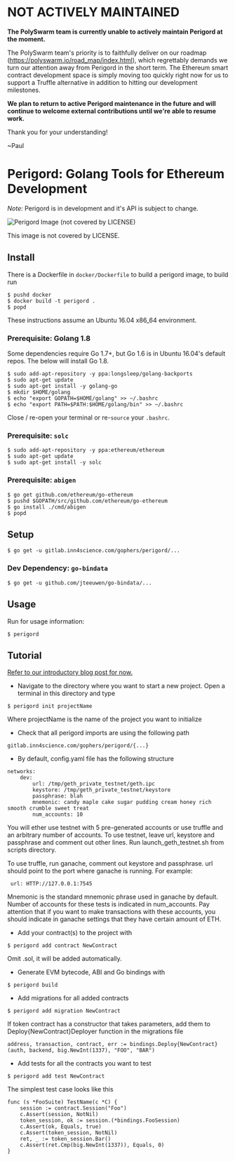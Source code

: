 # NOT ACTIVELY MAINTAINED

**The PolySwarm team is currently unable to actively maintain Perigord at the moment.**

The PolySwarm team's priority is to faithfully deliver on our roadmap (https://polyswarm.io/road_map/index.html), which regrettably demands we turn our attention away from Perigord in the short term.
The Ethereum smart contract development space is simply moving too quickly right now for us to support a Truffle alternative in addition to hitting our development milestones.

**We plan to return to active Perigord maintenance in the future and will continue to welcome external contributions until we're able to resume work.**

Thank you for your understanding!

~Paul


# Perigord: Golang Tools for Ethereum Development

*Note:* Perigord is in development and it's API is subject to change.

![Perigord Image (not covered by LICENSE)](https://polyswarm.io/img/perigord-logo-small.jpg)

This image is not covered by LICENSE. 

## Install

There is a Dockerfile in `docker/Dockerfile` to build a perigord image, to build
run

```
$ pushd docker
$ docker build -t perigord .
$ popd
```

These instructions assume an Ubuntu 16.04 x86\_64 environment.

### Prerequisite: Golang 1.8

Some dependencies require Go 1.7+, but Go 1.6 is in Ubuntu 16.04's default repos.
The below will install Go 1.8.


```
$ sudo add-apt-repository -y ppa:longsleep/golang-backports
$ sudo apt-get update
$ sudo apt-get install -y golang-go
$ mkdir $HOME/golang
$ echo "export GOPATH=$HOME/golang" >> ~/.bashrc
$ echo "export PATH=$PATH:$HOME/golang/bin" >> ~/.bashrc
```

Close / re-open your terminal or re-`source` your `.bashrc`.

### Prerequisite: `solc`

```
$ sudo add-apt-repository -y ppa:ethereum/ethereum
$ sudo apt-get update
$ sudo apt-get install -y solc
```

### Prerequisite: `abigen`

```
$ go get github.com/ethereum/go-ethereum
$ pushd $GOPATH/src/github.com/ethereum/go-ethereum
$ go install ./cmd/abigen
$ popd
```

## Setup

```
$ go get -u gitlab.inn4science.com/gophers/perigord/...
```

### Dev Dependency: `go-bindata`

```
$ go get -u github.com/jteeuwen/go-bindata/...
```

## Usage

Run for usage information:

```
$ perigord
```

## Tutorial

[Refer to our introductory blog post for now.](https://medium.com/@swarmmarket/introducing-perigord-golang-tools-for-ethereum-dapp-development-60556c2d9fd)


- Navigate to the directory where you want to start a new project. Open a terminal in this directory and type

````
$ perigord init projectName
````

Where projectName is the name of the project you want to initialize

- Check that all perigord imports are using the following path

````
gitlab.inn4science.com/gophers/perigord/{...}

````

- By default, config.yaml file has the following structure

````
networks:
    dev:
        url: /tmp/geth_private_testnet/geth.ipc
        keystore: /tmp/geth_private_testnet/keystore
        passphrase: blah
        mnemonic: candy maple cake sugar pudding cream honey rich smooth crumble sweet treat
        num_accounts: 10
````

You will ether use testnet with 5 pre-generated accounts or use truffle and an arbitrary number of accounts.
To use testnet, leave url, keystore and passphrase and comment out other lines. Run launch_geth_testnet.sh from scripts directory.

To use truffle, run ganache, comment out keystore and passphrase. url should point to the port where ganache is running. For example:

````
 url: HTTP://127.0.0.1:7545
````

Mnemonic is the standard mnemonic phrase used in ganache by default. Number of accounts for these tests is indicated in num_accounts. Pay attention that if you want to make transactions with these accounts, you should indicate in ganache settings that they have certain amount of ETH.

- Add your contract(s) to the project with

````
$ perigord add contract NewContract
````

Omit .sol, it will be added automatically.

- Generate EVM bytecode, ABI and Go bindings with

````
$ perigord build
````
- Add migrations for all added contracts

````
$ perigord add migration NewContract
````

If token contract has a constructor that takes parameters, add them to Deploy{NewContract}Deployer function in the migrations file

````
address, transaction, contract, err := bindings.Deploy{NewContract}(auth, backend, big.NewInt(1337), "FOO", "BAR")
````

- Add tests for all the contracts you want to test

````
$ perigord add test NewContract

````

The simplest test case looks like this

````
func (s *FooSuite) TestName(c *C) {
	session := contract.Session("Foo")
	c.Assert(session, NotNil)
	token_session, ok := session.(*bindings.FooSession)
	c.Assert(ok, Equals, true)
	c.Assert(token_session, NotNil)
	ret, _ := token_session.Bar()
	c.Assert(ret.Cmp(big.NewInt(1337)), Equals, 0)
}
````


